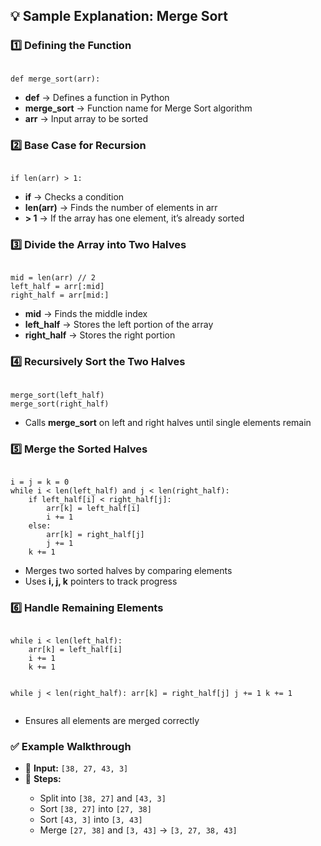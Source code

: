 <h2>💡 Sample Explanation: Merge Sort</h2>

<h3>1️⃣ Defining the Function</h3>
<pre><code>
def merge_sort(arr):
</code></pre>
<ul>
    <li><strong>def</strong> → Defines a function in Python</li>
    <li><strong>merge_sort</strong> → Function name for Merge Sort algorithm</li>
    <li><strong>arr</strong> → Input array to be sorted</li>
</ul>

<h3>2️⃣ Base Case for Recursion</h3>
<pre><code>
if len(arr) > 1:
</code></pre>
<ul>
    <li><strong>if</strong> → Checks a condition</li>
    <li><strong>len(arr)</strong> → Finds the number of elements in arr</li>
    <li><strong>> 1</strong> → If the array has one element, it’s already sorted</li>
</ul>

<h3>3️⃣ Divide the Array into Two Halves</h3>
<pre><code>
mid = len(arr) // 2
left_half = arr[:mid]
right_half = arr[mid:]
</code></pre>
<ul>
    <li><strong>mid</strong> → Finds the middle index</li>
    <li><strong>left_half</strong> → Stores the left portion of the array</li>
    <li><strong>right_half</strong> → Stores the right portion</li>
</ul>

<h3>4️⃣ Recursively Sort the Two Halves</h3>
<pre><code>
merge_sort(left_half)
merge_sort(right_half)
</code></pre>
<ul>
    <li>Calls <strong>merge_sort</strong> on left and right halves until single elements remain</li>
</ul>

<h3>5️⃣ Merge the Sorted Halves</h3>
<pre><code>
i = j = k = 0
while i < len(left_half) and j < len(right_half):
    if left_half[i] < right_half[j]:
        arr[k] = left_half[i]
        i += 1
    else:
        arr[k] = right_half[j]
        j += 1
    k += 1
</code></pre>
<ul>
    <li>Merges two sorted halves by comparing elements</li>
    <li>Uses <strong>i, j, k</strong> pointers to track progress</li>
</ul>

<h3>6️⃣ Handle Remaining Elements</h3>
<pre><code>
while i < len(left_half):
    arr[k] = left_half[i]
    i += 1
    k += 1

while j < len(right_half):
    arr[k] = right_half[j]
    j += 1
    k += 1
</code></pre>
<ul>
    <li>Ensures all elements are merged correctly</li>
</ul>

<h3>✅ Example Walkthrough</h3>
<ul>
    <li>📌 <strong>Input:</strong> <code>[38, 27, 43, 3]</code></li>
    <li>📌 <strong>Steps:</strong></li>
    <ul>
        <li>Split into <code>[38, 27]</code> and <code>[43, 3]</code></li>
        <li>Sort <code>[38, 27]</code> into <code>[27, 38]</code></li>
        <li>Sort <code>[43, 3]</code> into <code>[3, 43]</code></li>
        <li>Merge <code>[27, 38]</code> and <code>[3, 43]</code> → <code>[3, 27, 38, 43]</code></li>
    </ul>
</ul>
